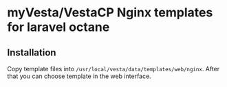 # myVesta/VestaCP Nginx templates for laravel octane

## Installation

Copy template files into `/usr/local/vesta/data/templates/web/nginx`.
After that you can choose template in the web interface.
